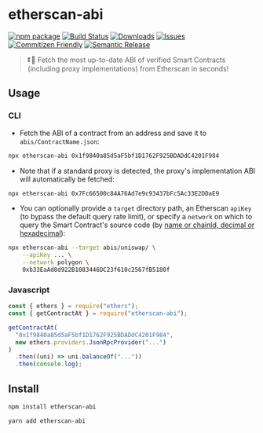 # etherscan-abi

[![npm package][npm-img]][npm-url]
[![Build Status][build-img]][build-url]
[![Downloads][downloads-img]][downloads-url]
[![Issues][issues-img]][issues-url]
[![Commitizen Friendly][commitizen-img]][commitizen-url]
[![Semantic Release][semantic-release-img]][semantic-release-url]

> ⏬🚀 Fetch the most up-to-date ABI of verified Smart Contracts (including proxy implementations) from Etherscan in seconds!

## Usage

### CLI

- Fetch the ABI of a contract from an address and save it to `abis/ContractName.json`:

```bash
npx etherscan-abi 0x1f9840a85d5aF5bf1D1762F925BDADdC4201F984
```

- Note that if a standard proxy is detected, the proxy's implementation ABI will automatically be fetched:

```bash
npx etherscan-abi 0x7Fc66500c84A76Ad7e9c93437bFc5Ac33E2DDaE9
```

- You can optionally provide a `target` directory path, an Etherscan `apiKey` (to bypass the default query rate limit), or specify a `network` on which to query the Smart Contract's source code (by [name or chainId, decimal or hexadecimal](./src/constants/chainIds.ts)):

```bash
npx etherscan-abi --target abis/uniswap/ \
    --apiKey ... \
    --network polygon \
    0xb33EaAd8d922B1083446DC23f610c2567fB5180f
```

### Javascript

```javascript
const { ethers } = require("ethers");
const { getContractAt } = require("etherscan-abi");

getContractAt(
  "0x1f9840a85d5aF5bf1D1762F925BDADdC4201F984",
  new ethers.providers.JsonRpcProvider("...")
)
  .then((uni) => uni.balanceOf("..."))
  .then(console.log);
```

## Install

```bash
npm install etherscan-abi
```

```bash
yarn add etherscan-abi
```

[build-img]: https://github.com/rubilmax/etherscan-abi/actions/workflows/release.yml/badge.svg
[build-url]: https://github.com/rubilmax/etherscan-abi/actions/workflows/release.yml
[downloads-img]: https://img.shields.io/npm/dt/etherscan-abi
[downloads-url]: https://www.npmtrends.com/etherscan-abi
[npm-img]: https://img.shields.io/npm/v/etherscan-abi
[npm-url]: https://www.npmjs.com/package/etherscan-abi
[issues-img]: https://img.shields.io/github/issues/rubilmax/etherscan-abi
[issues-url]: https://github.com/rubilmax/etherscan-abi/issues
[codecov-img]: https://codecov.io/gh/rubilmax/etherscan-abi/branch/main/graph/badge.svg
[codecov-url]: https://codecov.io/gh/rubilmax/etherscan-abi
[semantic-release-img]: https://img.shields.io/badge/%20%20%F0%9F%93%A6%F0%9F%9A%80-semantic--release-e10079.svg
[semantic-release-url]: https://github.com/semantic-release/semantic-release
[commitizen-img]: https://img.shields.io/badge/commitizen-friendly-brightgreen.svg
[commitizen-url]: http://commitizen.github.io/cz-cli/
